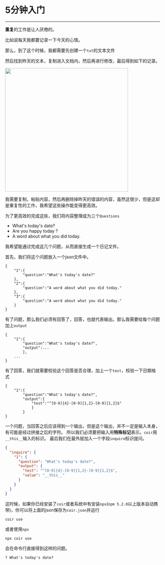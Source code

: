 # 5分钟入门
---

**重复**的工作是让人厌倦的。

比如说每天我都要记录一下今天的心情。

那么，到了这个时候，我都需要先创建一个`txt`的文本文件

然后找到昨天的文本，复制进入文档内，然后再进行修改，最后得到如下的记录。

<img src="http://i8.pdim.gs/d2a62405de417a554f15d6a8dd0055da.jpeg" width=400></img>

我需要复制，粘贴内容，然后再删除掉昨天的错误的内容，虽然这很少，但是这却是重复性的工作，我希望这些操作能变得更高效。

为了更高效的完成这些，我们将内容整理成为三个`Questions`

* What's today's date?
* Are you happy today ?
* A word about what you did today.

我希望能通过完成这几个问题，从而直接生成一个日记文件。

首先，我们将这个问题放入一个json文件中。
```
{
	"1":{
		"question":"What's today's date?"
	},
	"2":{
		"question":"A word about what you did today."
	},
	"3":{
		"question":"A word about what you did today."
	}
}
```

有了问题，那么我们必须有回答了，回答，也就代表输出。那么我需要给每个问题加上`output`

```
{
	"1":{
		"question":"What's today's date?",
		"output":...
		},
	...
}
```
有了回答，我们就需要校验这个回答是否合理，加上一个`test`，校验一下日期格式
```
{
	"1":{
		"question":"What's today's date?",
		"output":{
			"test":"^[0-9]{4}-[0-9]{1,2}-[0-9]{1,2}$"
			}
		}
}
```
一个问题，当回答之后应该得到一个输出，但是这个输出，并不一定是输入本身，有可能是经过拼接之后的字符。
所以我们必须要把输入用**特殊标记**表示。`coir`用`__this__`输入的标识。
最后我们在最外层加入一个字段`inquire`标识提问。

```json
{
  "inquire": {
    "1": {
      "question": "What's today's date?",
      "output": {
        "test": "^[0-9]{4}-[0-9]{1,2}-[0-9]{1,2}$",
        "value": "__this__"
      }
    }
  }
}
```

这时候，如果你已经安装了`coir`或者系统中有安装`npx`(`npm 5.2.0`以上版本自动携带)，你可以将上面的json保存为`coir.json`并运行
```
coir use
```
或者使用`npx`
```
npx coir use
```
会在命令行直接得到这样的问题。
```
? What's today's date?
```